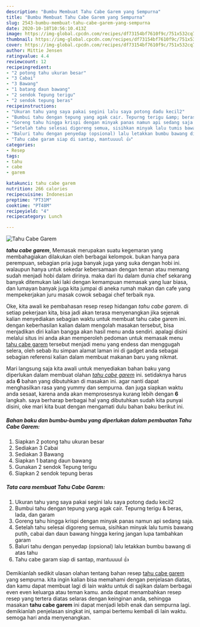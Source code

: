 ```yaml
---
description: "Bumbu Membuat Tahu Cabe Garem yang Sempurna"
title: "Bumbu Membuat Tahu Cabe Garem yang Sempurna"
slug: 2543-bumbu-membuat-tahu-cabe-garem-yang-sempurna
date: 2020-10-18T10:56:10.413Z
image: https://img-global.cpcdn.com/recipes/df73154bf7610f9c/751x532cq70/tahu-cabe-garem-foto-resep-utama.jpg
thumbnail: https://img-global.cpcdn.com/recipes/df73154bf7610f9c/751x532cq70/tahu-cabe-garem-foto-resep-utama.jpg
cover: https://img-global.cpcdn.com/recipes/df73154bf7610f9c/751x532cq70/tahu-cabe-garem-foto-resep-utama.jpg
author: Mittie Jensen
ratingvalue: 4.4
reviewcount: 12
recipeingredient:
- "2 potong tahu ukuran besar"
- "3 Cabai"
- "3 Bawang"
- "1 batang daun bawang"
- "2 sendok Tepung terigu"
- "2 sendok tepung beras"
recipeinstructions:
- "Ukuran tahu yang saya pakai segini lalu saya potong dadu kecil2"
- "Bumbui tahu dengan tepung yang agak cair. Tepurng terigu &amp; beras, lada, dan garam"
- "Goreng tahu hingga krispi dengan minyak panas namun api sedang saja."
- "Setelah tahu selesai digoreng semua, sisihkan minyak lalu tumis bawang putih, cabai dan daun bawang hingga kering jangan lupa tambahkan garam"
- "Baluri tahu dengan penyedap (opsional) lalu letakkan bumbu bawang di atas tahu"
- "Tahu cabe garam siap di santap, mantuuuul 👍"
categories:
- Resep
tags:
- tahu
- cabe
- garem

katakunci: tahu cabe garem 
nutrition: 266 calories
recipecuisine: Indonesian
preptime: "PT31M"
cooktime: "PT48M"
recipeyield: "4"
recipecategory: Lunch

---
```



![Tahu Cabe Garem](https://img-global.cpcdn.com/recipes/df73154bf7610f9c/751x532cq70/tahu-cabe-garem-foto-resep-utama.jpg)

<b><i>tahu cabe garem</i></b>, Memasak merupakan suatu kegemaran yang membahagiakan dilakukan oleh berbagai kelompok. bukan hanya para perempuan, sebagian pria juga banyak juga yang suka dengan hobi ini. walaupun hanya untuk sekedar kebersamaan dengan teman atau memang sudah menjadi hobi dalam dirinya. maka dari itu dalam dunia chef sekarang banyak ditemukan laki laki dengan kemampuan memasak yang luar biasa, dan lumayan banyak juga kita jumpai di aneka rumah makan dan cafe yang mempekerjakan juru masak cowok sebagai chef terbaik nya.



Oke, kita awali ke pembahasan resep resep hidangan <i>tahu cabe garem</i>. di setiap pekerjaan kita, bisa jadi akan terasa menyenangkan jika sejenak kalian menyediakan sebagian waktu untuk membuat tahu cabe garem ini. dengan keberhasilan kalian dalam mengolah masakan tersebut, bisa menjadikan diri kalian bangga akan hasil menu anda sendiri. apalagi disini melalui situs ini anda akan memperoleh pedoman untuk memasak menu <u>tahu cabe garem</u> tersebut menjadi menu yang endess dan menggugah selera, oleh sebab itu simpan alamat laman ini di gadget anda sebagai sebagian referensi kalian dalam membuat makanan baru yang nikmat.


Mari langsung saja kita awali untuk menyediakan bahan baku yang diperlukan dalam membuat olahan <u><i>tahu cabe garem</i></u> ini. setidaknya harus ada <b>6</b> bahan yang dibutuhkan di masakan ini. agar nanti dapat menghasilkan rasa yang yummy dan sempurna. dan juga siapkan waktu anda sesaat, karena anda akan memprosesnya kurang lebih dengan <b>6</b> langkah. saya berharap berbagai hal yang dibutuhkan sudah kita punyai disini, oke mari kita buat dengan mengamati dulu bahan baku berikut ini.

<!--inarticleads1-->

##### Bahan baku dan bumbu-bumbu yang diperlukan dalam pembuatan Tahu Cabe Garem:

1. Siapkan 2 potong tahu ukuran besar
1. Sediakan 3 Cabai
1. Sediakan 3 Bawang
1. Siapkan 1 batang daun bawang
1. Gunakan 2 sendok Tepung terigu
1. Siapkan 2 sendok tepung beras




<!--inarticleads2-->

##### Tata cara membuat Tahu Cabe Garem:

1. Ukuran tahu yang saya pakai segini lalu saya potong dadu kecil2
1. Bumbui tahu dengan tepung yang agak cair. Tepurng terigu &amp; beras, lada, dan garam
1. Goreng tahu hingga krispi dengan minyak panas namun api sedang saja.
1. Setelah tahu selesai digoreng semua, sisihkan minyak lalu tumis bawang putih, cabai dan daun bawang hingga kering jangan lupa tambahkan garam
1. Baluri tahu dengan penyedap (opsional) lalu letakkan bumbu bawang di atas tahu
1. Tahu cabe garam siap di santap, mantuuuul 👍




Demikianlah sedikit ulasan olahan tentang bahan resep <u>tahu cabe garem</u> yang sempurna. kita ingin kalian bisa memahami dengan penjelasan diatas, dan kamu dapat membuat lagi di lain waktu untuk di sajikan dalam berbagai even even keluarga atau teman kamu. anda dapat menambahkan resep resep yang tertera diatas selaras dengan keinginan anda, sehingga masakan <b>tahu cabe garem</b> ini dapat menjadi lebih enak dan sempurna lagi. demikianlah penjelasan singkat ini, sampai bertemu kembali di lain waktu. semoga hari anda menyenangkan.
